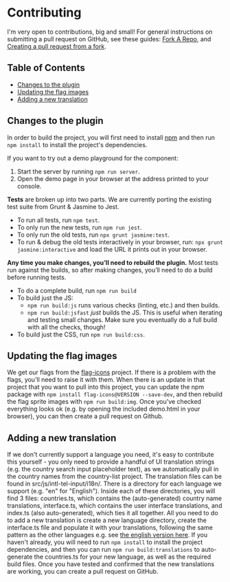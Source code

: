 # Contributing

I'm very open to contributions, big and small! For general instructions on submitting a pull request on GitHub, see these guides: [Fork A Repo](https://help.github.com/articles/fork-a-repo), and [Creating a pull request from a fork](https://help.github.com/articles/creating-a-pull-request-from-a-fork/).

## Table of Contents
- [Changes to the plugin](#changes-to-the-plugin)
- [Updating the flag images](#updating-the-flag-images)
- [Adding a new translation](#adding-a-new-translation)

## Changes to the plugin

In order to build the project, you will first need to install [npm](https://www.npmjs.org) and then run `npm install` to install the project's dependencies.

If you want to try out a demo playground for the component:
1. Start the server by running `npm run server`.
2. Open the demo page in your browser at the address printed to your console.

**Tests** are broken up into two parts. We are currently porting the existing test suite from Grunt & Jasmine to Jest.
- To run all tests, run `npm test`.
- To only run the new tests, run `npm run jest`.
- To only run the old tests, run `npx grunt jasmine:test`.
- To run & debug the old tests interactively in your browser, run: `npx grunt jasmine:interactive` and load the URL it prints out in your browser.

**Any time you make changes, you’ll need to rebuild the plugin.** Most tests run against the builds, so after making changes, you’ll need to do a build before running tests.
- To do a complete build, run `npm run build`
- To build just the JS:
    - `npm run build:js` runs various checks (linting, etc.) and then builds.
    - `npm run build:jsfast` *just* builds the JS. This is useful when iterating and testing small changes. Make sure you eventually do a full build with all the checks, though!
- To build just the CSS, run `npm run build:css`.

## Updating the flag images

We get our flags from the [flag-icons](https://github.com/lipis/flag-icons) project. If there is a problem with the flags, you'll need to raise it with them. When there is an update in that project that you want to pull into this project, you can update the npm package with `npm install flag-icons@VERSION --save-dev`, and then rebuild the flag sprite images with `npm run build:img`. Once you've checked everything looks ok (e.g. by opening the included demo.html in your browser), you can then create a pull request on Github.

## Adding a new translation

If we don't currently support a language you need, it's easy to contribute this yourself - you only need to provide a handful of UI translation strings (e.g. the country search input placeholder text), as we automatically pull in the country names from the country-list project. The translation files can be found in src/js/intl-tel-input/i18n/. There is a directory for each language we support (e.g. "en" for "English"). Inside each of these directories, you will find 3 files: countries.ts, which contains the (auto-generated) country name translations, interface.ts, which contains the user interface translations, and index.ts (also auto-generated), which ties it all together. All you need to do to add a new translation is create a new language directory, create the interface.ts file and populate it with your translations, following the same pattern as the other languages e.g. see [the english version here](https://github.com/jackocnr/intl-tel-input/blob/master/src/js/intl-tel-input/i18n/en/interface.ts). If you haven't already, you will need to run `npm install` to install the project dependencies, and then you can run `npm run build:translations` to auto-generate the countries.ts for your new language, as well as the required build files. Once you have tested and confirmed that the new translations are working, you can create a pull request on GitHub.
